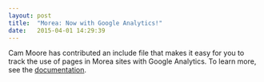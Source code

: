```yaml
---
layout: post
title:  "Morea: Now with Google Analytics!"
date:   2015-04-01 14:29:39
---
```


Cam Moore has contributed an include file that makes it easy for you to track the use of pages in Morea sites with Google Analytics.  To learn more, see the [documentation](userguide.html#Googleanalytics).


